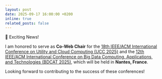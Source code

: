 ```yaml
---
layout: post
date: 2025-09-17 16:00:00 +0200
inline: true
related_posts: false
---
```


📰 Exciting News!

I am honored to serve as **Co-Web Chair** for the [18th IEEE/ACM International Conference on Utility and Cloud Computing (UCC 2025)](https://ucc-conference.org) and the [12th IEEE/ACM International Conference on Big Data Computing, Applications, and Technologies (BDCAT 2025)](https://bdcat-conference.org), which will be held in **Nantes, France**.

Looking forward to contributing to the success of these conferences!
